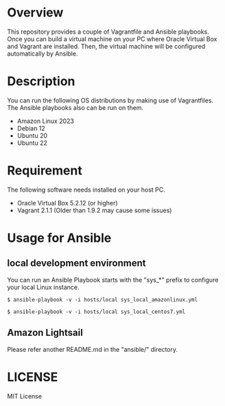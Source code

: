 
# Overview
This repository provides a couple of Vagrantfile and Ansible playbooks.  
Once you can build a virtual machine on your PC where Oracle Virtual Box and Vagrant are installed. Then, the virtual machine will be configured automatically by Ansible.

# Description
You can run the following OS distributions by making use of Vagrantfiles.  
The Ansible playbooks also can be run on them.

- Amazon Linux 2023
- Debian 12
- Ubuntu 20
- Ubuntu 22

# Requirement
The following software needs installed on your host PC.

- Oracle Virtual Box 5.2.12 (or higher)  
- Vagrant 2.1.1 (Older than 1.9.2 may cause some issues)  

# Usage for Ansible
## local development environment
You can run an Ansible Playbook starts with the "sys\_\*" prefix to configure your local Linux instance.

```
$ ansible-playbook -v -i hosts/local sys_local_amazonlinux.yml  
```

```
$ ansible-playbook -v -i hosts/local sys_local_centos7.yml  
```


## Amazon Lightsail 
Please refer another README.md in the "ansible/" directory.

# LICENSE
MIT License  


